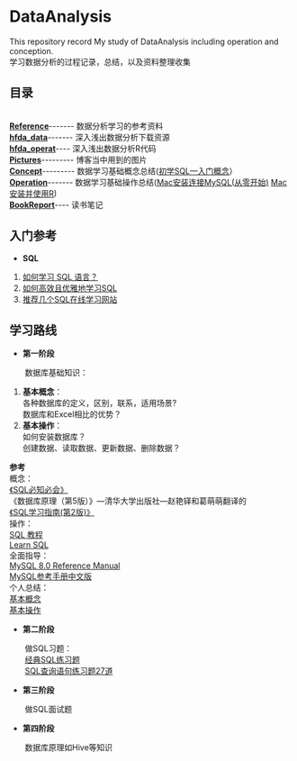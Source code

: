 # DataAnalysis
This repository record My study of DataAnalysis including operation and conception.  
学习数据分析的过程记录，总结，以及资料整理收集
## 目录
<br>**[Reference](References)**------- 数据分析学习的参考资料
<br>**[hfda_data](hfda_data)**------- 深入浅出数据分析下载资源
<br>**[hfda_operat](hfda_operat)**---- 深入浅出数据分析R代码
<br>**[Pictures](Pictures)**--------- 博客当中用到的图片
<br>**[Concept](Concept.md)**--------- 数据学习基础概念总结([初学SQL—入门概念](https://blog.csdn.net/lrglgy/article/details/90298842)）
<br>**[Operation](Operation.md)**------- 数据学习基础操作总结([Mac安装连接MySQL(从零开始)](https://blog.csdn.net/lrglgy/article/details/90302029)     [Mac安装并使用R](https://blog.csdn.net/lrglgy/article/details/90297731))
<br>**[BookReport](BookReport.md)**---- 读书笔记

## 入门参考
+ **SQL**

1. [如何学习 SQL 语言？](https://www.zhihu.com/question/19552975)
2. [如何高效且优雅地学习SQL](https://zhuanlan.zhihu.com/p/39861754)  
3. [推荐几个SQL在线学习网站](https://www.jianshu.com/p/723e8bd6c5c8)

## 学习路线
+ **第一阶段**
  
&nbsp;&nbsp;&nbsp;&nbsp;&nbsp;&nbsp;&nbsp;数据库基础知识：
  
1. **基本概念**：  
各种数据库的定义，区别，联系，适用场景?  
数据库和Excel相比的优势？  
2. **基本操作**：  
如何安装数据库？  
创建数据、读取数据、更新数据、删除数据？  
  
 **参考**  
概念：  
[《SQL必知必会》](/Users/ruogulu/Desktop/Study/DataAnslysis/References/SQL必知必会-中文-第4版.pdf)  
《数据库原理（第5版）》—清华大学出版社—赵艳铎和葛萌萌翻译的  
[《SQL学习指南(第2版)》](/Users/ruogulu/Desktop/Study/DataAnslysis/References/2、SQL学习指南(第2版)@www.java1234.com.pdf)  
操作：  
[SQL 教程](http://www.w3school.com.cn/sql/index.asp)  
[Learn SQL](https://www.codecademy.com/zh/learn/learn-sql)  
全面指导：  
[MySQL 8.0 Reference Manual](https://dev.mysql.com/doc/refman/8.0/en/)  
[MySQL参考手册中文版](https://juejin.im/entry/59bd3e2ef265da064c384c9a)  
个人总结：  
[基本概念](Concept.md)  
[基本操作](Operation.md)


+ **第二阶段** 
 
&nbsp;&nbsp;&nbsp;&nbsp;&nbsp;&nbsp;&nbsp;做SQL习题：  
&nbsp;&nbsp;&nbsp;&nbsp;&nbsp;&nbsp;&nbsp;[经典SQL练习题](https://blog.csdn.net/qaz13177_58_/article/details/5575711/)  
&nbsp;&nbsp;&nbsp;&nbsp;&nbsp;&nbsp;&nbsp;[SQL查询语句练习题27道](https://blog.csdn.net/friendan/article/details/8072668)

+ **第三阶段**

&nbsp;&nbsp;&nbsp;&nbsp;&nbsp;&nbsp;&nbsp;做SQL面试题

+ **第四阶段**  

&nbsp;&nbsp;&nbsp;&nbsp;&nbsp;&nbsp;&nbsp;数据库原理如Hive等知识  

  



